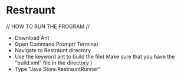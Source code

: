 # Restraunt

// HOW TO RUN THE PROGRAM //
 - Download Ant
 - Open Command Prompt/ Terminal
 - Navigate to Restraunt directory
 - Use the keyword ant to build the file( Make sure that you have the "build.xml" file in the directory )
 - Type "Java Store.RestrauntRunner"
